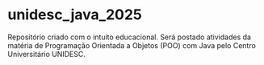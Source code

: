 # unidesc_java_2025
Repositório criado com o intuito educacional. Será postado atividades da matéria de Programação Orientada a Objetos (POO) com Java pelo Centro Universitário UNIDESC.
